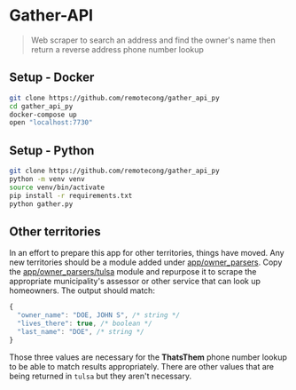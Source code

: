 # Gather-API
> Web scraper to search an address and find the owner's name then return a reverse address phone number lookup

## Setup - Docker
```bash
git clone https://github.com/remotecong/gather_api_py
cd gather_api_py
docker-compose up
open "localhost:7730"
```

## Setup - Python
```bash
git clone https://github.com/remotecong/gather_api_py
python -m venv venv
source venv/bin/activate
pip install -r requirements.txt
python gather.py
```

## Other territories
In an effort to prepare this app for other territories, things have moved. Any new territories should be a module added under [app/owner_parsers](app/owner_parsers). Copy the [app/owner_parsers/tulsa](app/owner_parsers/tulsa) module and repurpose it to scrape the appropriate municipality's assessor or other service that can look up homeowners. The output should match:

```javascript
{
  "owner_name": "DOE, JOHN S", /* string */
  "lives_there": true, /* boolean */
  "last_name": "DOE", /* string */
}
```

Those three values are necessary for the **ThatsThem** phone number lookup to be able to match results appropriately. There are other values that are being returned in `tulsa` but they aren't necessary.

